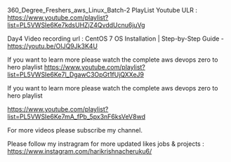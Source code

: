 360_Degree_Freshers_aws_Linux_Batch-2 PlayList Youtube ULR : https://www.youtube.com/playlist?list=PL5VWSIe6Ke7kdsUHZjZ4QvddUcnu6juVg

Day4 Video recording url : CentOS 7 OS Installation | Step-by-Step Guide - https://youtu.be/OIJQ9Jk3K4U

If you want to learn more please watch the complete aws devops zero to hero playlist https://www.youtube.com/playlist?list=PL5VWSIe6Ke7l_DgawC3OpGt1fUjQXXeJ9

If you want to learn more please watch the complete aws devops zero to hero playlist

https://www.youtube.com/playlist?list=PL5VWSIe6Ke7mA_fPb_5px3nF6ksVeV8wd

For more videos please subscribe my channel.

Please follow my instragram for more updated likes jobs & projects : https://www.instagram.com/harikrishnacheruku6/
